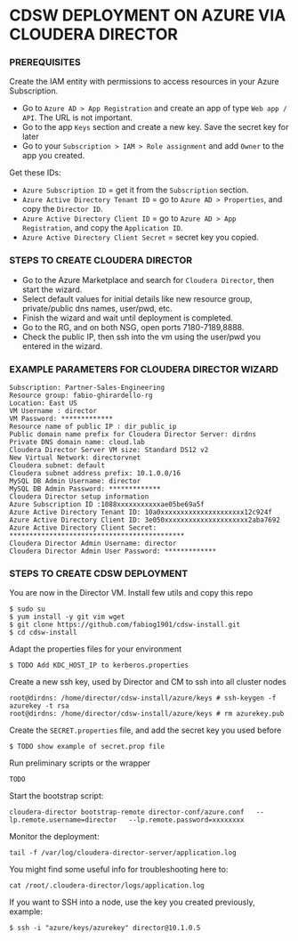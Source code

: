 # CDSW DEPLOYMENT ON AZURE VIA CLOUDERA DIRECTOR

### PREREQUISITES

Create the IAM entity with permissions to access resources in your Azure Subscription.

- Go to `Azure AD > App Registration` and create an app of type `Web app / API`. The URL is not important.
- Go to the app `Keys` section and create a new key. Save the secret key for later
- Go to your `Subscription > IAM > Role assignment` and add `Owner` to the app you created.

Get these IDs:

- `Azure Subscription ID` = get it from the `Subscription` section.
- `Azure Active Directory Tenant ID` = go to `Azure AD > Properties`, and copy the `Director ID`.
- `Azure Active Directory Client ID` = go to `Azure AD > App Registration`, and copy the `Application ID`.
- `Azure Active Directory Client Secret` = secret key you copied.

### STEPS TO CREATE CLOUDERA DIRECTOR

- Go to the Azure Marketplace and search for `Cloudera Director`, then start the wizard.
- Select default values for initial details like new resource group, private/public dns names, user/pwd, etc.
- Finish the wizard and wait until deployment is completed.
- Go to the RG, and on both NSG, open ports 7180-7189,8888.
- Check the public IP, then ssh into the vm using the user/pwd you entered in the wizard.


### EXAMPLE PARAMETERS FOR CLOUDERA DIRECTOR WIZARD
```
Subscription: Partner-Sales-Engineering
Resource group: fabio-ghirardello-rg
Location: East US
VM Username : director
VM Password: *************
Resource name of public IP : dir_public_ip
Public domain name prefix for Cloudera Director Server: dirdns
Private DNS domain name: cloud.lab
Cloudera Director Server VM size: Standard DS12 v2
New Virtual Network: directorvnet
Cloudera subnet: default
Cloudera subnet address prefix: 10.1.0.0/16
MySQL DB Admin Username: director
MySQL DB Admin Password: *************
Cloudera Director setup information
Azure Subscription ID :1088xxxxxxxxxxxae05be69a5f
Azure Active Directory Tenant ID: 10a0xxxxxxxxxxxxxxxxxxxxx12c924f
Azure Active Directory Client ID: 3e050xxxxxxxxxxxxxxxxxxxxx2aba7692
Azure Active Directory Client Secret: ********************************************
Cloudera Director Admin Username: director
Cloudera Director Admin User Password: *************
```

### STEPS TO CREATE CDSW DEPLOYMENT

You are now in the Director VM. Install few utils and copy this repo

```
$ sudo su 
$ yum install -y git vim wget
$ git clone https://github.com/fabiog1901/cdsw-install.git
$ cd cdsw-install
```

Adapt the properties files for your environment

```
$ TODO Add KDC_HOST_IP to kerberos.properties
```

Create a new ssh key, used by Director and CM to ssh into all cluster nodes


```
root@dirdns: /home/director/cdsw-install/azure/keys # ssh-keygen -f azurekey -t rsa
root@dirdns: /home/director/cdsw-install/azure/keys # rm azurekey.pub
```

Create the `SECRET.properties` file, and add the secret key you used before

```
$ TODO show example of secret.prop file
```

Run preliminary scripts or the wrapper
```
TODO
```

Start the bootstrap script:
```
cloudera-director bootstrap-remote director-conf/azure.conf   --lp.remote.username=director   --lp.remote.password=xxxxxxxx
```

Monitor the deployment:

```
tail -f /var/log/cloudera-director-server/application.log
```

You might find some useful info for troubleshooting here to:

```
cat /root/.cloudera-director/logs/application.log
```

If you want to SSH into a node, use the key you created previously, example:

```
$ ssh -i "azure/keys/azurekey" director@10.1.0.5
```



